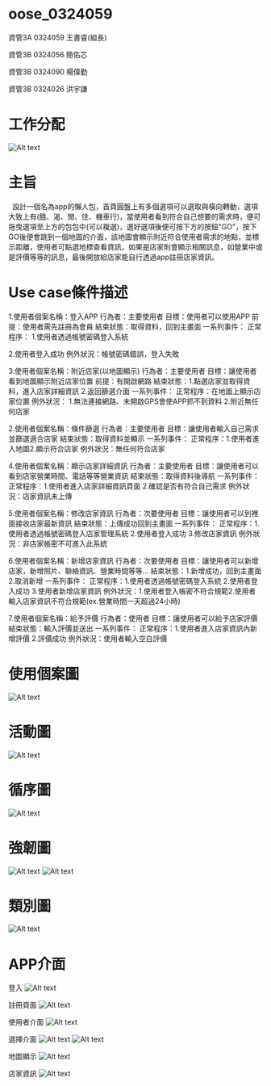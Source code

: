 # oose_0324059
資管3A 0324059 王書睿(組長)

資管3B 0324056 簡佑芯

資管3B 0324090 楊偉勤

資管3B 0324026 洪宇謙
# 工作分配
![Alt text](http://i.imgur.com/ie4eR1m.jpg)

# 主旨          
    
   設計一個名為app的懶人包，首頁圓盤上有多個選項可以選取與橫向轉動，選項大致上有(餓、渴、閒、住、機車行)，當使用者看到符合自己想要的需求時，便可拖曳選項至上方的包包中(可以複選)，選好選項後便可按下方的按鈕"GO"，按下GO後便會跳到一個地圖的介面，該地圖會顯示附近符合使用者需求的地點，並標示距離，使用者可點選地標查看資訊，如果是店家則會顯示相關訊息，如營業中或是評價等等的訊息，最後開放給店家能自行透過app註冊店家資訊。
   
# Use case條件描述
1.使用者個案名稱：登入APP
行為者：主要使用者 
目標：使用者可以使用APP 
前提：使用者需先註冊為會員 
結束狀態：取得資料，回到主畫面 
一系列事件：
正常程序：
1.使用者透過帳號密碼登入系統 
 
2.使用者登入成功 
例外狀況：帳號密碼錯誤，登入失敗

3.使用者個案名稱：附近店家(以地圖顯示)
行為者：主要使用者
目標：讓使用者看到地圖顯示附近店家位置
前提：有開啟網路
結束狀態：1.點選店家並取得資料，進入店家詳細資訊 2.返回篩選介面
一系列事件：
    正常程序：在地圖上顯示店家位置
    例外狀況：
    1.無法連接網路、未開啟GPS會使APP抓不到資料 
    2.附近無任何店家

2.使用者個案名稱：條件篩選
行為者：主要使用者 
目標：讓使用者輸入自己需求並篩選適合店家
結束狀態：取得資料並顯示
一系列事件：
    正常程序：1.使用者進入地圖2.顯示符合店家
    例外狀況：無任何符合店家 

4.使用者個案名稱：顯示店家詳細資訊
行為者：主要使用者 
目標：讓使用者可以看到店家營業時間、電話等等營業資訊 
結束狀態：取得資料後導航
一系列事件：
    正常程序：1.使用者進入店家詳細資訊頁面 2.確認是否有符合自己需求
    例外狀況：店家資訊未上傳

5.使用者個案名稱：修改店家資訊
行為者：次要使用者 
目標：讓使用者可以到裡面接收店家最新資訊 
結束狀態：上傳成功回到主畫面
一系列事件：
    正常程序：1.使用者透過帳號密碼登入店家管理系統 2.使用者登入成功 3.修改店家資訊
    例外狀況：非店家帳密不可進入此系統
    
6.使用者個案名稱：新增店家資訊
行為者：次要使用者 
目標：讓使用者可以新增店家，新增照片、聯絡資訊、營業時間等等… 
結束狀態：1.新增成功，回到主畫面 2.取消新增
一系列事件：
    正常程序：1.使用者透過帳號密碼登入系統 2.使用者登入成功 3.使用者新增店家資訊
    例外狀況：1.使用者登入帳密不符合規範2.使用者輸入店家資訊不符合規範(ex.營業時間一天超過24小時)

7.使用者個案名稱：給予評價
行為者：使用者 
目標：讓使用者可以給予店家評價 
結束狀態：輸入評價並送出
一系列事件：
    正常程序：1.使用者進入店家資訊內新增評價 2.評價成功
    例外狀況：使用者輸入空白評價
    
# 使用個案圖
![Alt text](http://imgur.com/WkPLOS2.jpg)

# 活動圖
![Alt text](http://i.imgur.com/ROahpWC.png)

# 循序圖
![Alt text](http://i.imgur.com/Pfp4XRq.jpg)

# 強韌圖
![Alt text](http://i.imgur.com/zn48WRF.png)
![Alt text](http://i.imgur.com/g2k68In.png)

# 類別圖
![Alt text](http://i.imgur.com/ZYoLPtH.jpg)

# APP介面

登入
![Alt text](http://i.imgur.com/0JJX25v.jpg)

註冊頁面
![Alt text](http://i.imgur.com/VcEhxfK.jpg)

使用者介面
![Alt text](http://i.imgur.com/978iiaq.jpg)

選擇介面
![Alt text](http://i.imgur.com/k2gD7Nw.jpg)
![Alt text](http://i.imgur.com/c8uzq6n.jpg)

地圖顯示
![Alt text](http://i.imgur.com/jUa1j8S.jpg)

店家資訊
![Alt text](http://i.imgur.com/8FW6Acy.jpg)
